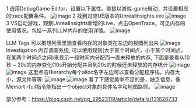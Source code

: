 1 选用DebugGame Editor，设置以下属性。直接以游戏-game启动，并设置相应的trace配置条件。
![image](https://github.com/AstroWYH/UE5-CPP-Notes/assets/94472801/a2dabddd-9e1f-4e38-8f51-f8cf97bd7c6d)
2 找到对应UE版本的UnrealInsights.exe
![image](https://github.com/AstroWYH/UE5-CPP-Notes/assets/94472801/d5f383f6-c472-4fe0-9d98-ad8eb50af892)
3 VS启动游戏，观察UnrealInsights新增的Live，点击OpenTrace。可见内存的使用情况，包括一系列LLM内存的使用详情。
![image](https://github.com/AstroWYH/UE5-CPP-Notes/assets/94472801/059340d4-9dc0-41d7-a535-78efb1ee5225)

LLM Tags
可以把想列表里想查看内存的对象类在左边的视图列出来
![image](https://github.com/AstroWYH/UE5-CPP-Notes/assets/94472801/b94f3ac2-cbe1-42a6-b6fb-a77a4471f74e)
 Investigation
内存调查系统, 可以使用规则(大于某个时间点，小于某个时间点，在某两个时间点之间)来显示一段时间内分配而一直未释放的内存, 下面是查看从10秒 ~ 20s的内存变化(10s开始分配并且到20s的时候还未释放的内存统计
![image](https://github.com/AstroWYH/UE5-CPP-Notes/assets/94472801/166f24e9-16fb-4523-9b4f-1f77358aa015)
![image](https://github.com/AstroWYH/UE5-CPP-Notes/assets/94472801/8c437c40-f7b9-4438-83b7-022d34b79d28)
 这里点击Hierarchy每个alloc名字左边可以查看分配程序栈，内存大小，源文件等等:
 ![image](https://github.com/AstroWYH/UE5-CPP-Notes/assets/94472801/2ec81e95-9768-4b2f-a89e-607c5f4a8faf)
 ![image](https://github.com/AstroWYH/UE5-CPP-Notes/assets/94472801/f7fe2165-57f4-4f18-997d-ad112d0943ef)
看了下感觉美中不足的是，缺乏信息，像Memort -full指令能指出一个object对象的具体名字和地图路径。
![image](https://github.com/AstroWYH/UE5-CPP-Notes/assets/94472801/835012a2-595e-4be3-81fc-2afce5c01395)

部分参考：https://blog.csdn.net/qq_29523119/article/details/131628733

